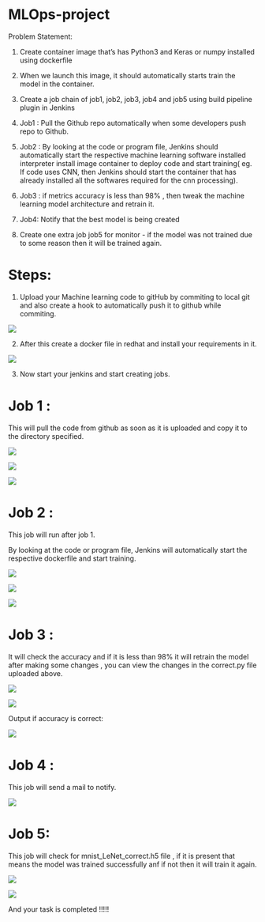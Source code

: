 # MLOps-project

Problem Statement:

1.	Create container image that’s has Python3 and Keras or numpy  installed  using dockerfile 

2.	When we launch this image, it should automatically starts train the model in the container.

3.	Create a job chain of job1, job2, job3, job4 and job5 using build pipeline plugin in Jenkins 

4.	 Job1 : Pull  the Github repo automatically when some developers push repo to Github.

5.	 Job2 : By looking at the code or program file, Jenkins should automatically start the respective machine learning software installed interpreter install image container to deploy code  and start training( eg. If code uses CNN, then Jenkins should start the container that has already installed all the softwares required for the cnn processing).

7.	Job3 : if metrics accuracy is less than 98%  , then tweak the machine learning model architecture and retrain it.

8.	Job4: Notify that the best model is being created

9.	Create one extra job job5 for monitor - if the model was not trained due to some reason then it will be trained again.

# Steps:

1. Upload your Machine learning code to gitHub by commiting to local git and also create a hook to automatically push it to github while commiting.

![](https://github.com/SuhaniArora/MLOps-project/blob/master/images/13.png)

2. After this create a docker file in redhat and install your requirements in it.

![](https://github.com/SuhaniArora/MLOps-project/blob/master/images/12.png)

3. Now start your jenkins and start creating jobs.

# Job 1 : 
This will pull the code from github as soon as it is uploaded and copy it to the directory specified.

![](https://github.com/SuhaniArora/MLOps-project/blob/master/images/1.png)


![](https://github.com/SuhaniArora/MLOps-project/blob/master/images/2.png)


![](https://github.com/SuhaniArora/MLOps-project/blob/master/images/3.png)

# Job 2 : 

This job will run after job 1.

By looking at the code or program file, Jenkins will automatically start the respective dockerfile and start training.

![](https://github.com/SuhaniArora/MLOps-project/blob/master/images/4.png)


![](https://github.com/SuhaniArora/MLOps-project/blob/master/images/5.png)


![](https://github.com/SuhaniArora/MLOps-project/blob/master/images/14.png)

# Job 3 :

It will check the accuracy and if it is less than 98% it will retrain the model after making some changes , you can view the changes in the correct.py file uploaded above.

![](https://github.com/SuhaniArora/MLOps-project/blob/master/images/6.png)


![](https://github.com/SuhaniArora/MLOps-project/blob/master/images/7.png)

Output if accuracy is correct: 

![](https://github.com/SuhaniArora/MLOps-project/blob/master/images/15.png)

# Job 4 :

This job will send a mail to notify.

![](https://github.com/SuhaniArora/MLOps-project/blob/master/images/9.png)

# Job 5:

This job will check for mnist_LeNet_correct.h5 file , if it is present that means the model was trained successfully anf if not then it will train it again.

![](https://github.com/SuhaniArora/MLOps-project/blob/master/images/10.png)


![](https://github.com/SuhaniArora/MLOps-project/blob/master/images/11.png)

And your task is completed !!!!!
